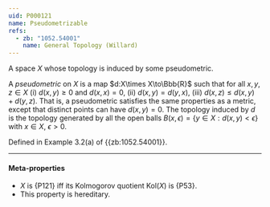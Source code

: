 ```yaml
---
uid: P000121
name: Pseudometrizable
refs:
  - zb: "1052.54001"
    name: General Topology (Willard)
---
```


A space $X$ whose topology is induced by some pseudometric.

A *pseudometric* on $X$ is a map $d:X\times X\to\Bbb{R}$ such that for all $x,y,z \in X$
(i) $d(x,y) \geq 0$ and $d(x,x)=0$,
(ii) $d(x,y) = d(y,x)$,
(iii) $d(x,z) \leq d(x,y) + d(y,z)$.
That is, a pseudometric satisfies the same properties as a metric, except that distinct points can have $d(x,y)=0$.
The topology induced by $d$ is the topology generated by all the open balls $B(x,\epsilon) = \{y \in X:d(x,y)<\epsilon\}$ with $x\in X$, $\epsilon>0$.

Defined in Example 3.2(a) of {{zb:1052.54001}}.

----
#### Meta-properties

- $X$ is {P121} iff its Kolmogorov quotient $\text{Kol}(X)$ is {P53}.
- This property is hereditary.
